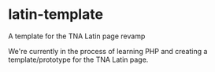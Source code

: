 # latin-template
A template for the TNA Latin page revamp

We're currently in the process of learning PHP and creating a template/prototype for the TNA Latin page.
